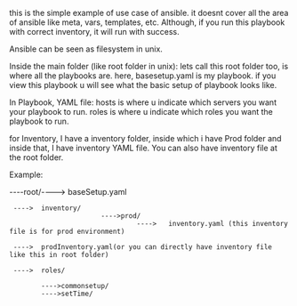 this is the simple example of use case of ansible.
it doesnt cover all the area of ansible like meta, vars, templates, etc.
Although, if you run this playbook with correct inventory, it will run with success. 

Ansible can be seen as filesystem in unix. 

Inside the main folder (like root folder in unix): lets call this root folder too, is where all the playbooks are. 
here, basesetup.yaml is my playbook. if you view this playbook u will see what the basic setup of 
playbook looks like.

In Playbook, YAML file:
hosts is where u indicate which servers you want your playbook to run.
roles is where u indicate which roles you want the playbook to run.

for Inventory,
I have a inventory folder, inside which i have Prod folder and inside that, I have inventory YAML file. 
You can also have inventory file at the root folder. 

Example:

----root/---->	baseSetup.yaml

	 ---->	inventory/	
                           ---->prod/
                                    ---->	inventory.yaml (this inventory file is for prod environment)

	 ---->	prodInventory.yaml(or you can directly have inventory file like this in root folder)

	 ---->	roles/

			---->commonsetup/
			---->setTime/
                
